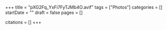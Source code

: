 +++
title = "pXG2Fq_YxFi7FyTJMb4O.avif"
tags = ["Photos"]
categories = []
startDate = ""
draft = false
pages = []

citations = []
+++
